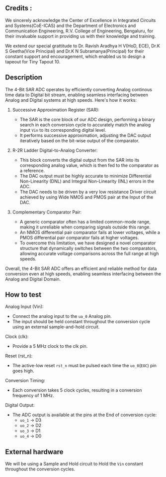 <!---

This file is used to generate your project datasheet. Please fill in the information below and delete any unused
sections.

You can also include images in this folder and reference them in the markdown. Each image must be less than
512 kb in size, and the combined size of all images must be less than 1 MB.
-->

## Credits :
 We sincerely acknowledge the Center of Excellence in Integrated Circuits and Systems(CoE-ICAS) and the Department of Electronics and Communication Engineering, R.V. College of Engineering, Bengaluru, for their invaluable support in providing us with their knowledge and training.
 
 We extend our special grattitude to Dr. Ravish Aradhya H V(HoD, ECE), Dr.K S Geetha(Vice Principal) and Dr.K N Subramanya(Principal) for their constant support and encouragement, which enabled us to design a tapeout for Tiny Tapout 10.


## Description

The 4-Bit SAR ADC operates by efficiently converting Analog continous time data to Digital bit stream, enabling seamless interfacing between Analog and Digital systems at high speeds. Here's how it works:

1. Successive Approximation Register (SAR):
   - The SAR is the core block of our ADC design, performing a binary search in each conversion cycle to accurately match the analog input `Vin` to its corresponding digital level.
   - It performs successive approximation, adjusting the DAC output iteratively based on the bit-wise output of the comparator.

2. R-2R Ladder Digital-to-Analog Converter:
   - This block converts the digital output from the SAR into its corresponding analog value, which is then fed to the comparator as a reference.
   - The DAC output must be highly accurate to minimize Differential Non-Linearity (DNL) and Integral Non-Linearity (INL) errors in the ADC.
   - The DAC needs to be driven by a very low resistance Driver circuit achieved by using Wide NMOS and PMOS pair at the Input of the DAC.

3. Complementary Comparator Pair:
   - A generic comparator often has a limited common-mode range, making it unreliable when comparing signals outside this range.
   - An NMOS differential pair comparator fails at lower voltages, while a PMOS differential pair comparator fails at higher voltages.
   - To overcome this limitation, we have designed a novel comparator structure that dynamically switches between the two comparators, allowing accurate voltage comparisons across the full range at high speeds.

Overall, the 4-Bit SAR ADC offers an efficient and reliable method for data conversion even at high speeds, enabling seamless interfacing between the Analog and Digital Domain.

## How to test

Analog Input (Vin):
   - Connect the analog input to the `ua_0` Analog pin.
   - The input should be held constant throughout the conversion cycle using an external sample-and-hold circuit.
   
Clock (clk):
   - Provide a 5 MHz clock to the clk pin.

Reset (rst_n):
   - The active-low reset `rst_n` must be pulsed each time the `uo_0`(`EOC`) pin goes high.
     
Conversion Timing:
   - Each conversion takes 5 clock cycles, resulting in a conversion frequency of 1 MHz.
     
Digital Output:
   - The ADC output is available at the pins at the End of conversion cycle:
        - `uo_1` → D3
        - `uo_2` → D2
        - `uo_3` → D1
        - `uo_4` → D0

## External hardware

We will be using a Sample and Hold circuit to Hold the `Vin` constant throughout the conversion cycles.
